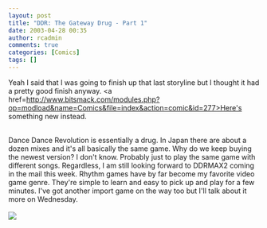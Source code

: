 ```yaml
---
layout: post
title: "DDR: The Gateway Drug - Part 1"
date: 2003-04-28 00:35
author: rcadmin
comments: true
categories: [Comics]
tags: []
---
```

Yeah I said that I was going to finish up that last storyline but I thought it had a pretty good finish anyway. <a href=http://www.bitsmack.com/modules.php?op=modload&name=Comics&file=index&action=comic&id=277>Here's something new instead.</a>
<br />

<br />
Dance Dance Revolution is essentially a drug. In Japan there are about a dozen mixes and it's all basically the same game. Why do we keep buying the newest version? I don't know. Probably just to play the same game with different songs. Regardless, I am still looking forward to DDRMAX2 coming in the mail this week. Rhythm games have by far become my favorite video game genre. They're simple to learn and easy to pick up and play for a few minutes. I've got another import game on the way too but I'll talk about it more on Wednesday.<Br><br><!--more--><img src='http://dl.bitsmack.com/comics/20030428.gif'   />
